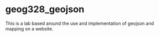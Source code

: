 # geog328_geojson
This is a lab based around the use and implementation of geojson and mapping on a website.

